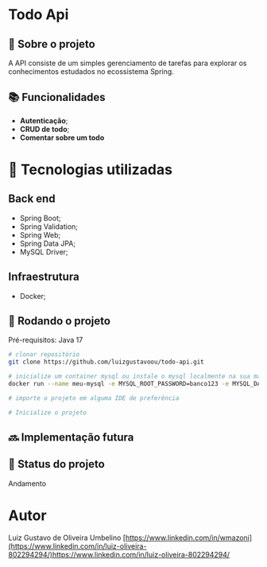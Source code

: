 # Todo Api
<!-- license --> 

## :memo:  Sobre o projeto
A API consiste de um simples gerenciamento de tarefas para explorar os conhecimentos estudados no ecossistema Spring.

## :books: Funcionalidades
* <b>Autenticação</b>;
* <b>CRUD de todo</b>;
* <b>Comentar sobre um todo</b>

# :wrench: Tecnologias utilizadas
## Back end
* Spring Boot;
* Spring Validation;
* Spring Web;
* Spring Data JPA;
* MySQL Driver;

## Infraestrutura
* Docker;

## :rocket: Rodando o projeto
Pré-requisitos: Java 17

```bash
# clonar repositório
git clone https://github.com/luizgustavoou/todo-api.git

# inicialize um container mysql ou instale o mysql localmente na sua máquina
docker run --name meu-mysql -e MYSQL_ROOT_PASSWORD=banco123 -e MYSQL_DATABASE=todo-api -p 3306:3306 mysql:latest 

# importe o projeto em alguma IDE de preferência

# Inicialize o projeto
```

## :soon: Implementação futura


## :dart: Status do projeto
Andamento
# Autor

Luiz Gustavo de Oliveira Umbelino
[https://www.linkedin.com/in/wmazoni](https://www.linkedin.com/in/luiz-oliveira-802294294/)https://www.linkedin.com/in/luiz-oliveira-802294294/

